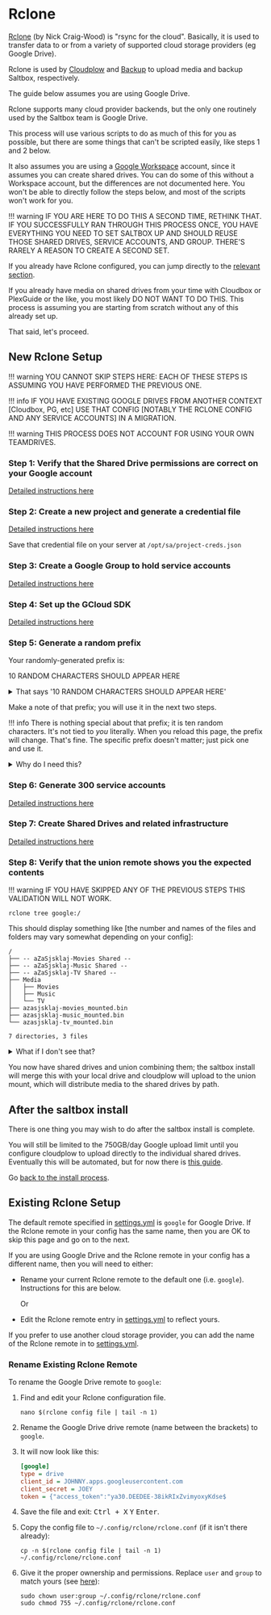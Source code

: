 # Rclone

<script>
   document.addEventListener("DOMContentLoaded", function(){
    var length           = 10;
    var result           = '';
    var characters       = 'abcdefghijklmnopqrstuvwxyz';
    var charactersLength = characters.length;
    for ( var i = 0; i < length; i++ ) {
      result += characters.charAt(Math.floor(Math.random() *
 charactersLength));
   }
   var paragraph = document.getElementById("prefix");

   paragraph.textContent = result;

});

</script>

[Rclone](https://rclone.org) (by Nick Craig-Wood) is "rsync for the cloud". Basically, it is used to transfer data to or from a variety of supported cloud storage providers (eg Google Drive).

Rclone is used by [Cloudplow](cloudplow.md) and [Backup](../saltbox/backup/backup.md) to upload media and backup Saltbox, respectively.

The guide below assumes you are using Google Drive.

Rclone supports many cloud provider backends, but the only one routinely used by the Saltbox team is Google Drive.

This process will use various scripts to do as much of this for you as possible, but there are some things that can't be scripted easily, like steps 1 and 2 below.

It also assumes you are using a [Google Workspace](https://workspace.google.com/) account, since it assumes you can create shared drives.  You can do some of this without a Workspace account, but the differences are not documented here.  You won't be able to directly follow the steps below, and most of the scripts won't work for you.

!!! warning
    IF YOU ARE HERE TO DO THIS A SECOND TIME, RETHINK THAT.  IF YOU SUCCESSFULLY RAN THROUGH THIS PROCESS ONCE, YOU HAVE EVERYTHING YOU NEED TO SET SALTBOX UP AND SHOULD REUSE THOSE SHARED DRIVES, SERVICE ACCOUNTS, AND GROUP.  THERE'S RARELY A REASON TO CREATE A SECOND SET.

If you already have Rclone configured, you can jump directly to the [relevant section](#existing-rclone-setup).

If you already have media on shared drives from your time with Cloudbox or PlexGuide or the like, you most likely DO NOT WANT TO DO THIS.  This process is assuming you are starting from scratch without any of this already set up.

That said, let's proceed.

## New Rclone Setup

!!! warning
    YOU CANNOT SKIP STEPS HERE: EACH OF THESE STEPS IS ASSUMING YOU HAVE PERFORMED THE PREVIOUS ONE.

!!! info
    IF YOU HAVE EXISTING GOOGLE DRIVES FROM ANOTHER CONTEXT [Cloudbox, PG, etc] USE THAT CONFIG [NOTABLY THE RCLONE CONFIG AND ANY SERVICE ACCOUNTS] IN A MIGRATION.

!!! warning
    THIS PROCESS DOES NOT ACCOUNT FOR USING YOUR OWN TEAMDRIVES.

### Step 1: Verify that the Shared Drive permissions are correct on your Google account

[Detailed instructions here](google-account-perms.md)

### Step 2: Create a new project and generate a credential file

[Detailed instructions here](google-project-setup.md)

Save that credential file on your server at `/opt/sa/project-creds.json`

### Step 3: Create a Google Group to hold service accounts

[Detailed instructions here](google-group-setup.md)

### Step 4: Set up the GCloud SDK

[Detailed instructions here](google-gcloud-tools-install.md)

### Step 5: Generate a random prefix

Your randomly-generated prefix is:

<p id="prefix">10 RANDOM CHARACTERS SHOULD APPEAR HERE</p>

<details>
<summary>That says '10 RANDOM CHARACTERS SHOULD APPEAR HERE'</summary>
<br />
Apparently the Javascript didn't work or you have Javascript disabled.

Try reloading the page.  If that doesn't work, generate it manually:

[Type this at a command prompt on your server]

```shell
prefix=$(head /dev/urandom | tr -dc a-z | head -c10 ;) && echo $prefix
```

</details>

Make a note of that prefix; you will use it in the next two steps.

!!! info
    There is nothing special about that prefix; it is ten random characters.  It's not tied to *you* literally.  When you reload this page, the prefix will change.  That's fine.  The specific prefix doesn't matter; just pick one and use it.

<details>
<summary>Why do I need this?</summary>
<br />
This prefix is used for two purposes:<br /><br />

  1. Project names need to be unique across all of Google; a random prefix helps ensure this [the error that results in this case is non-obvious].<br /><br />

  2. It helps these scripts unambiguously identify things that they have created, so they don't affect any projects, service accounts, or drives you may already have created.

</details>

### Step 6: Generate 300 service accounts

[Detailed instructions here](google-service-accounts.md)

### Step 7: Create Shared Drives and related infrastructure

[Detailed instructions here](google-shared-drives.md)

### Step 8: Verify that the union remote shows you the expected contents

!!! warning
    IF YOU HAVE SKIPPED ANY OF THE PREVIOUS STEPS THIS VALIDATION WILL NOT WORK.

```shell
rclone tree google:/
```

This should display something like [the number and names of the files and folders may vary somewhat depending on your config]:

```text
/
├── -- aZaSjsklaj-Movies Shared --
├── -- aZaSjsklaj-Music Shared --
├── -- aZaSjsklaj-TV Shared --
├── Media
│   ├── Movies
│   ├── Music
│   └── TV
├── azasjsklaj-movies_mounted.bin
├── azasjsklaj-music_mounted.bin
└── azasjsklaj-tv_mounted.bin

7 directories, 3 files
```

<details>
<summary>What if I don't see that?</summary>
<br />
If you see an error like this:

```text
Failed to tree: 3 errors: aZaSjsklaj-Movies: failed to get Shared Drive info: googleapi: Error 404: Shared drive not found: BINGBANGBOING, notFound; aZaSjsklaj-Music: failed to get Shared Drive info: googleapi: Error 404: Shared drive not found: BANGBOINGBING, notFound; aZaSjsklaj-TV: failed to get Shared Drive info: googleapi: Error 404: Shared drive not found: BOINGBINGBANG, notFound
```

The most likely cause is that something went wrong in the group setup.  Perhaps all the service accounts didn't get added to the group.
Repeat the last part of [this step](google-group-setup.md) where you upload the members.csv and verify that the group shows at least 300 members after you're done.

</details>

You now have shared drives and union combining them; the saltbox install will merge this with your local drive and cloudplow will upload to the union mount, which will distribute media to the shared drives by path.

## After the saltbox install

There is one thing you may wish to do after the saltbox install is complete.

You will still be limited to the 750GB/day Google upload limit until you configure cloudplow to upload directly to the individual shared drives.  Eventually this will be automated, but for now there is [this guide](cloudplow-config.md).

Go [back to the install process](../../saltbox/install/install/#step-5-saltbox).

## Existing Rclone Setup

The default remote specified in [settings.yml](accounts.md) is `google` for Google Drive. If the Rclone remote in your config has the same name, then you are OK to skip this page and go on to the next.

If you are using Google Drive and the Rclone remote in your config has a different name, then you will need to either:

- Rename your current Rclone remote to the default one (i.e. `google`). Instructions for this are below.

  Or

- Edit the Rclone remote entry in [settings.yml](accounts.md) to reflect yours.

If you prefer to use another cloud storage provider, you can add the name of the Rclone remote in to [settings.yml](accounts.md).

### Rename Existing Rclone Remote

To rename the Google Drive remote to `google`:

1. Find and edit your Rclone configuration file.

   ```shell
   nano $(rclone config file | tail -n 1)
   ```

1. Rename the Google Drive drive remote (name between the brackets) to `google`.

1. It will now look like this:

   ```ini
   [google]
   type = drive
   client_id = JOHNNY.apps.googleusercontent.com
   client_secret = JOEY
   token = {"access_token":"ya30.DEEDEE-38ikRIxZvimyoxyKdse$
   ```

1. Save the file and exit: <kbd class="platform-all">Ctrl + X</kbd> <kbd class="platform-all">Y</kbd> <kbd class="platform-all">Enter</kbd>.

1. Copy the config file to `~/.config/rclone/rclone.conf` (if it isn't there already):

   ```shell
   cp -n $(rclone config file | tail -n 1) ~/.config/rclone/rclone.conf
   ```

1. Give it the proper ownership and permissions. Replace `user` and `group` to match yours (see [here](../../faq/System#find-your-user-id-uid-and-group-id-gid)):

   ```shell
   sudo chown user:group ~/.config/rclone/rclone.conf
   sudo chmod 755 ~/.config/rclone/rclone.conf
   ```
